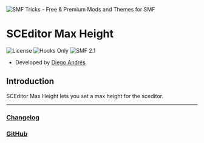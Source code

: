 ![SMF Tricks - Free & Premium Mods and Themes for SMF](https://smftricks.com/logos/logo.png)

# SCEditor Max Height
![License](https://img.shields.io/badge/License-MPL%202.0-248049) ![Hooks Only](https://img.shields.io/badge/Hooks%20Only-Yes-6041a3) ![SMF 2.1](https://img.shields.io/badge/SMF-2.1-3f73a0)

* Developed by [Diego Andrés](https://github.com/DiegoAndresCortes)

## Introduction
SCEditor Max Height lets you set a max height for the sceditor.

---
### [Changelog](https://github.com/SMFTricks/SCEditor-Max-Height/blob/main/CHANGELOG.md)
### [GitHub](https://github.com/SMFTricks/SCEditor-Max-Height)